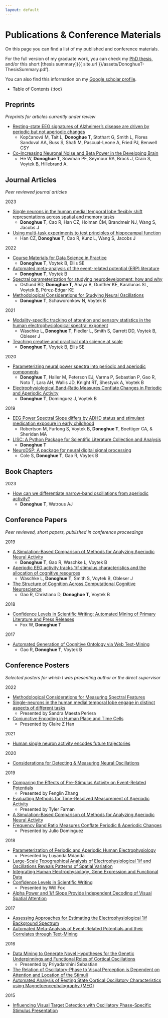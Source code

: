 ```yaml
---
layout: default
---
```


# Publications & Conference Materials

On this page you can find a list of my published and conference materials.

For the full version of my graduate work, you can check my
[PhD thesis](https://escholarship.org/uc/item/8v92g8h6), and/or this short
[thesis summary]({{ site.url }}/assets/DonoghueT-ThesisSummary.pdf).

You can also find this information on my
[Google scholar profile](https://scholar.google.com/citations?user=pxZ6AdsAAAAJ&hl=en).

* Table of Contents
{:toc}

## Preprints

*Preprints for articles currently under review*

- [Resting-state EEG signatures of Alzheimer’s disease are driven by periodic but not aperiodic changes](https://doi.org/10.1101/2023.06.11.544491)
    - Kopčanová M, Tait L, **Donoghue T**, Stothart G, Smith L, Flores Sandoval AA, Buss S, Shafi M, Pascual-Leone A, Fried PJ, Benwell CSY
- [Co-Increasing Neuronal Noise and Beta Power in the Developing Brain](https://doi.org/10.1101/839258)
    - He W, **Donoghue T**, Sowman PF, Seymour RA, Brock J, Crain S, Voytek B, Hillebrand A.

## Journal Articles

*Peer reviewed journal articles*

2023

- [Single neurons in the human medial temporal lobe flexibly shift representations across spatial and memory tasks](https://doi.org/10.1002/hipo.23539)
    - **Donoghue T**, Cao R, Han CZ, Holman CM, Brandmeir NJ, Wang S, Jacobs J
- [Using multi-task experiments to test principles of hippocampal function](https://doi.org/10.1002/hipo.23540)
    - Han CZ, **Donoghue T**, Cao R, Kunz L, Wang S, Jacobs J

2022
- [Course Materials for Data Science in Practice](https://doi.org/10.21105/jose.00121)
    - **Donoghue T**, Voytek B, Ellis SE
- [Automated meta-analysis of the event-related potential (ERP) literature](https://doi.org/10.1038/s41598-022-05939-9)
    - **Donoghue T**, Voytek B
- [Spectral parameterization for studying neurodevelopment: how and why](https://doi.org/10.1016/j.dcn.2022.101073)
    - Ostlund BD, **Donoghue T**, Anaya B, Gunther KE, Karalunas SL, Voytek B, Pérez-Edgar KE
- [Methodological Considerations for Studying Neural Oscillations](https://doi.org/10.1111/ejn.15361)
    - **Donoghue T**, Schaworonkow N, Voytek B

2021
- [Modality-specific tracking of attention and sensory statistics in the human electrophysiological spectral exponent](https://doi.org/10.7554/eLife.70068)
    - Waschke L, **Donoghue T**, Fiedler L, Smith S, Garrett DD, Voytek B, Obleser J
- [Teaching creative and practical data science at scale](https://doi.org/10.1080/10691898.2020.1860725)
    - **Donoghue T**, Voytek B, Ellis SE

2020
- [Parameterizing neural power spectra into periodic and aperiodic components](https://doi.org/10.1038/s41593-020-00744-x)
    - **Donoghue T**, Haller M, Peterson EJ, Varma P, Sebastian P, Gao R, Noto T, Lara AH, Wallis JD, Knight RT, Shestyuk A, Voytek B
- [Electrophysiological Band-Ratio Measures Conflate Changes in Periodic and Aperiodic Activity](https://doi.org/10.1101/2020.01.11.900977)
    - **Donoghue T**, Dominguez J, Voytek B

2019
- [EEG Power Spectral Slope differs by ADHD status and stimulant medication exposure in early childhood](https://doi.org/10.1152/jn.00388.2019)
    - Robertson M, Furlong S, Voytek B, **Donoghue T**, Boettiger CA, & Sheridan MA
- [LISC: A Python Package for Scientific Literature Collection and Analysis](https://joss.theoj.org/papers/10.21105/joss.01674)
    - **Donoghue T**
- [NeuroDSP: A package for neural digital signal processing](https://joss.theoj.org/papers/10.21105/joss.01272)
    - Cole S, **Donoghue T**, Gao R, Voytek B

## Book Chapters

2023

- [How can we differentiate narrow-band oscillations from aperiodic activity?](https://doi.org/10.1007/978-3-031-20910-9_22)
    - **Donoghue T**, Watrous AJ

## Conference Papers

*Peer reviewed, short papers, published in conference proceedings*

2019
- [A Simulation-Based Comparison of Methods for Analyzing Aperiodic Neural Activity](https://ccneuro.org/2019/proceedings/0000783.pdf)
    - **Donoghue T**, Gao R, Waschke L, Voytek B
- [Aperiodic EEG activity tracks 1/f stimulus characteristics and the allocation of cognitive resources](https://ccneuro.org/2019/proceedings/0000936.pdf)
    - Waschke L, **Donoghue T**, Smith S, Voytek B, Obleser J
- [The Structure of Cognition Across Computational Cognitive Neuroscience](https://ccneuro.org/2019/proceedings/0001130.pdf)
    - Gao R, Christiano D, **Donoghue T**, Voytek B

2018
- [Confidence Levels in Scientific Writing: Automated Mining of Primary Literature and Press Releases](http://mindmodeling.org/cogsci2018/papers/0323/0323.pdf)
    - Fox W, **Donoghue T**

2017
- [Automated Generation of Cognitive Ontology via Web Text-Mining](https://mindmodeling.org/cogsci2017/papers/0395/paper0395.pdf)
    - Gao R, **Donoghue T**, Voytek B

## Conference Posters

*Selected posters for which I was presenting author or the direct supervisor*

2022
- [Methodological Considerations for Measuring Spectral Features](https://www.dropbox.com/s/17h9ns8pw1kyw3c/DonoghueT-AESposter.pdf?dl=0)
- [Single-neurons in the human medial temporal lobe engage in distinct aspects of different tasks](https://www.dropbox.com/s/pw51hah6oiotqpg/DonoghueEtaL-2022_SfN%26HSN-TH.pdf?dl=0)
    - Presented by Sandra Maesta Periera
- [Conjunctive Encoding in Human Place and Time Cells](https://www.dropbox.com/s/s2qj98swu0yivxw/MaestaPereiraEtal-2022_SfN%26HSN_T3.pdf?dl=0)
    - Presented by Claire Z Han

2021
- [Human single neuron activity encodes future trajectories](https://www.dropbox.com/s/guga5zcviv01fj5/DonoghueT-SfN2021-Presentation.pdf?dl=0)

2020
- [Considerations for Detecting & Measuring Neural Oscillations](https://www.dropbox.com/s/jz9fpdk4v8am18h/Donoghue%26Voytek-ConsiderationsMeasuringNeuralOscillations.pdf?dl=0)

2019
- [Comparing the Effects of Pre-Stimulus Activity on Event-Related Potentials](https://www.dropbox.com/s/e4k5hxevv1gsmql/Zhang-SfN-Poster.pdf?dl=0)
    - Presented by Fenglin Zhang
- [Evaluating Methods for Time-Resolved Measurement of Aperiodic Activity](https://www.dropbox.com/s/znwhq3rd6uvfn1q/SfN2019-Farnan-AperiodicInTime.pdf?dl=0)
    - Presented by Tyler Farnan
- [A Simulation-Based Comparison of Methods for Analyzing Aperiodic Neural Activity](https://www.dropbox.com/s/9qrxrswf4x6w4iq/DonoghueEtal-CCN2019.pdf?dl=0)
- [Frequency Band Ratio Measures Conflate Periodic & Aperiodic Changes](https://www.dropbox.com/s/4lghj9218s4hgix/DomiguezEtal_BandRatiosPoster.pdf?dl=0)
    - Presented by Julio Dominguez

2018
- [Parameterization of Periodic and Aperiodic Human Electrophysiology](https://www.dropbox.com/s/alwwb6ahb1wjank/MdandaEtal-SfN2018.pdf?dl=0)
    - Presented by Luyanda Mdanda
- [Large-Scale Topographical Analysis of Electrophysiological 1/f and Oscillations Reveals Patterns of Spatial Variation](https://www.dropbox.com/s/k5koyibwuaclx5k/DonoghueEtal-Biomag2018.pdf?dl=0)
- [Integrating Human Electrophysiology, Gene Expression and Functional Data](https://www.dropbox.com/s/al0bggj4mgqffat/DonoghueEtal-Neuroinformatics2018.pdf?dl=0)
- [Confidence Levels in Scientific Writing](https://www.dropbox.com/s/i41jllv5ojf9qno/Fox%26Donoghue_ConfidenceScanner_CogSciPoster.pdf?dl=0)
    - Presented by Will Fox
- [Alpha Power and 1/f Slope Provide Independent Decoding of Visual Spatial Attention](https://www.dropbox.com/s/72y86jege2lx0sf/Donoghue&Voytek_CNS2018_EEGDecoding.pdf?dl=0)

2017
- [Assessing Approaches for Estimating the Electrophysiological 1/f Background Spectrum](https://www.dropbox.com/s/d5zxqdw55my79dx/DonoghueT_SfN2017.pdf?dl=0)
- [Automated Meta-Analysis of Event-Related Potentials and their Correlates through Text-Mining](https://www.dropbox.com/s/sgnz7ecd3qp6tb7/TDonoghue_ERPSCANR_CNS2017.pdf?dl=0)

2016
- [Data Mining to Generate Novel Hypotheses for the Genetic Underpinnings and Functional Roles of Cortical Oscillations](https://www.dropbox.com/s/4sqn0pudpqycu4r/SebastianDonoghueEtal_MEGmapping_SfN2016.pdf?dl=0)
    - Presented by Priyadarshini Sebastian
- [The Relation of Oscillatory-Phase to Visual Perception is Dependent on Attention and Location of the Stimuli](https://www.dropbox.com/s/gvcsj2l2dzw3ler/TDonoghue_PhaseAttention_SfN2016.pdf?dl=0)
- [Automated Analysis of Resting State Cortical Oscillatory Characteristics using Magnetoencephalography (MEG)](https://www.dropbox.com/s/actfrml5efszd4u/TDonoghue_MEGmapping_BIOMAG2016.pdf?dl=0)

2015
- [Influencing Visual Target Detection with Oscillatory Phase-Specific Stimulus Presentation](https://www.dropbox.com/s/1o5whrrrukd5oy3/GougeletDonoghueEtal_RealTimePhasePresentation_SfN2015.pdf?dl=0)
